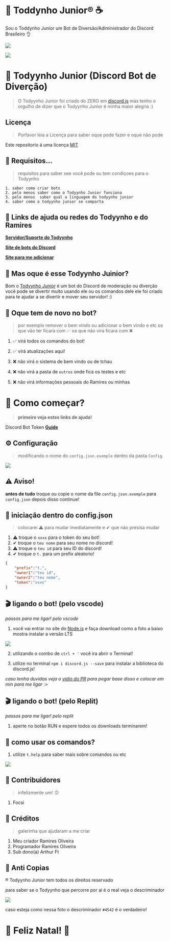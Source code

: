 # 🎄 Toddynho Junior® ☕
Sou  o Toddynho Junior um Bot  de Diversão/Adiministrador do Discord  Brasileiro 👌

[![ ](https://github.com/ntkme/github-buttons/workflows/build/badge.svg)](https://github.com/gabrielramires/Todyynho-Junior)

![ ](https://cdn.discordapp.com/attachments/727984820269088798/785610899498336296/unknown.png)

# 🤖 Todyynho Junior (Discord Bot de Diverção)
> O Todyynho Junior foi criado do ZERO em [discord.js](https://discordjs.guide) mas tenho o orgulho de dizer que o Todyynho Junior é minha  maior alegria :)

## Licença
> Porfavor leia a Licença para saber oque pode fazer e oque não pode

Este repositorio á uma licença [MIT](https://github.com/gabrielramires/Todyynho-Junior/blob/master/LICENSE)

## 🔸 Requisitos...
> requisitos para saber see você pode ou tem condiçoes para o Todyynho

```
1. saber como criar bots
2. pelo menos saber como o Todyynho Junior funciona
3. pelo menos  saber qual a linguagem do todyynho junior
4. saber como o todyynho junior se comporta
```

## 🔗 Links de ajuda ou redes do Todyynho e do Ramires

**[Servidor/Suporte do Todyynho](https://discord.gg/7qv85mB)**

**[Site de bots do Discord](https://discord.bots.gg/bots/708843221903605780)**

**[Site para me adicionar](https://discord.com/oauth2/authorize?client_id=708843221903605780&scope=bot&permissions=1031269599)**

## 🔌 Mas oque é esse Todyynho Juinior?

Bom o [Todyynho Junior](https://discord.com/oauth2/authorize?client_id=708843221903605780&scope=bot&permissions=1031269599) é um bot do Discord de moderação ou diverção você pode se divertir muito usando ele ou os comandos dele ele foi criado para te ajudar a se divertir e mover seu servidor! :)

## 📰 **Oque tem de novo no bot?**
>por exemplo remover o bem vindo ou adicionar o bem vindo e etc os que vão ter ficara com ✅ os que não vira ficara com ❌

1. ✅ virá todos os comandos do bot!
2. ✅ virá atualizações aqui!

1. ❌ não virá o sistema de bem vindo ou de tchau
2. ❌ não virá a pasta de `outros` onde fica os testes e etc 
3. ❌ não virá informações pessoais do Ramires ou minhas 

# 🚀 **Como começar?**
> **primeiro veja estes links de ajuda!**

Discord Bot Token **[Guide](https://discordjs.guide/preparations/setting-up-a-bot-application.html#creating-your-bot)**

## ⚙️ **Configuração**
> modificando  o nome do `config.json.exemple` dentro da pasta `Config`.

![ ](https://cdn.discordapp.com/attachments/776428610096857098/785617396575895583/unknown.png)

## ⚠ **Aviso!**

**antes de tudo** troque ou copie o nome da file `config.json.exemple` para `config.json` depois disso continue!

## 🔏 iniciação dentro do config.json
> colocarei ⚠ para mudar imediatamente e  ✔ que não presisa mudar

1. ⚠ troque o `xxxx` para o token do seu bot!
2. ✔ troque o `teu nome` para seu nome no discord!
3. ⚠ troque o `teu id` para seu ID do discord!
4. ✔ troque o `t.` para um prefix aleatorio!

```json
{
    "prefix":"t.",
    "owner1":"teu id",
    "owner2":"teu nome",
    "token":"xxxx"
}
```

## 🎬 ligando o bot! (pelo vscode)

*passos para me ligar! pelo vscode*

1. você vai entrar no site do [Node.js](https://nodejs.org/en/) e faça download como a foto a baixo mostra instalar a  versão LTS

![ ](https://cdn.discordapp.com/attachments/785867516018294784/785868787077480469/unknown.png)

2. utilizando o combo de `ctrl + '` você ira abrir o Terminal!

3. utilize no terminal `npm i discord.js --save` para instalar a biblioteca do discord.js!

*caso tenha duvidas veja o [vidio do PR](https://www.youtube.com/watch?v=KYnXhtyqQRQ) para pegar base disso e colocar em min para me ligar :>*

## 🎬 ligando o bot! (pelo Replit)

*passos para me ligar! pelo replit*

1. aperte no botão RUN e espere todos os downloads terminarem!

## 📑 como usar os comandos?
1. utilize `t.help` para saber mais sobre comandos ou etc

![ ](https://cdn.discordapp.com/attachments/727984820269088798/785886090178723881/unknown.png)

## 🤝 Contribuidores
> infelizmente um! :D

1. Focsi

## 📝 Créditos

> galerinha que ajudaram a me criar 

1. Meu criador Ramires Oliveira
2. Programador Ramires Oliveira
4. Sub dono(a) Arthur Ft

## 🥇 Anti Copias

® Todyynho Junior tem todos os direitos reservado 

para saber se o Todyynho que percorre por ai é o real veja o descriminador

![ ](https://cdn.discordapp.com/attachments/709833617370513498/785863070969757746/unknown.png)

caso esteja como nessa foto o descriminador `#4542` é o verdadeiro!

# 🎄 Feliz Natal! 🎄

